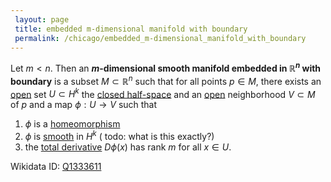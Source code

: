 ```yaml
---
 layout: page
 title: embedded m-dimensional manifold with boundary
 permalink: /chicago/embedded_m-dimensional_manifold_with_boundary
---
```

Let $m< n$. Then an **$m$-dimensional smooth manifold embedded in $\mathbb R^n$ with boundary** is a subset $M \subset\mathbb R^n$ such that for all points $p \in M$, there exists an [open](https://defsmath.github.io/DefsMath/open) set $U \subset H^k$ the [closed half-space](https://defsmath.github.io/DefsMath/closed_half-space) and an [open](https://defsmath.github.io/DefsMath/subspace_topology) neighborhood $V \subset M$ of $p$ and a map $\phi: U \to V$ such that 
1. $\phi$ is a [homeomorphism](https://defsmath.github.io/DefsMath/homeomorphism)
2. $\phi$ is [smooth](https://defsmath.github.io/DefsMath/smooth) in $H^k$ ( todo: what is this exactly?)
3. the [total derivative](https://defsmath.github.io/DefsMath/differentiable) $D\phi(x)$ has rank $m$ for all $x \in U$.

Wikidata ID: [Q1333611](https://www.wikidata.org/wiki/Q1333611)